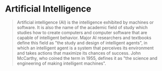 # Artificial Intelligence

> Artificial intelligence (AI) is the intelligence exhibited by machines or software. It is also the name of the academic field of study which studies how to create computers and computer software that are capable of intelligent behavior. Major AI researchers and textbooks define this field as "the study and design of intelligent agents", in which an intelligent agent is a system that perceives its environment and takes actions that maximize its chances of success. John McCarthy, who coined the term in 1955, defines it as "the science and engineering of making intelligent machines".

